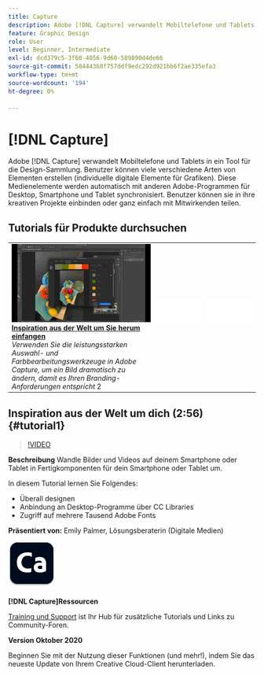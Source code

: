 ```yaml
---
title: Capture
description: Adobe [!DNL Capture] verwandelt Mobiltelefone und Tablets in ein Tool für die Design-Sammlung
feature: Graphic Design
role: User
level: Beginner, Intermediate
exl-id: dcd379c5-3f60-4056-9d60-589890d4de66
source-git-commit: 58444368f757ddf9edc292d921bb6f2ae335efa3
workflow-type: tm+mt
source-wordcount: '194'
ht-degree: 0%

---
```


# [!DNL Capture]

Adobe [!DNL Capture] verwandelt Mobiltelefone und Tablets in ein Tool für die Design-Sammlung. Benutzer können viele verschiedene Arten von Elementen erstellen (individuelle digitale Elemente für Grafiken).   Diese Medienelemente werden automatisch mit anderen Adobe-Programmen für Desktop, Smartphone und Tablet synchronisiert. Benutzer können sie in ihre kreativen Projekte einbinden oder ganz einfach mit Mitwirkenden teilen.

## Tutorials für Produkte durchsuchen

<table style="table-layout:fixed">
<tr>
 <td>
   <a href="capture.md#tutorial1">
      <img alt="Fange Inspiration aus deiner unmittelbaren Umgebung ein." src="../assets/capture_palmer_thumbnail.jpg" />
   </a>
    <div>
   <a href="capture.md#tutorial1"><strong>Inspiration aus der Welt um Sie herum einfangen</strong></a>
    </div>
    <em>Verwenden Sie die leistungsstarken Auswahl- und Farbbearbeitungswerkzeuge in Adobe Capture, um ein Bild dramatisch zu ändern, damit es Ihren Branding-Anforderungen entspricht</em>
    2<br>
  </td>
  <td>
    <img alt="Spacer" src="../assets/Whitespacer.png" />
    <div>
    <br>
  </td>
  <td>
    <img alt="Spacer" src="../assets/Whitespacer.png" />
    <div>
    <br>
  </td>
</tr>
</table>

## Inspiration aus der Welt um dich (2:56) {#tutorial1}

>[!VIDEO](https://video.tv.adobe.com/v/326825?hidetitle=true)

**Beschreibung**
Wandle Bilder und Videos auf deinem Smartphone oder Tablet in Fertigkomponenten für dein Smartphone oder Tablet um.

In diesem Tutorial lernen Sie Folgendes:
* Überall designen
* Anbindung an Desktop-Programme über CC Libraries
* Zugriff auf mehrere Tausend Adobe Fonts

**Präsentiert von:**
Emily Palmer, Lösungsberaterin (Digitale Medien)

![Logo erfassen](../assets/ca_appicon_96.png)

**[!DNL Capture]Ressourcen**

[Training und Support](https://helpx.adobe.com/de/mobile-apps/help/capture-faq.html) ist Ihr Hub für zusätzliche Tutorials und Links zu Community-Foren.

**Version Oktober 2020**

Beginnen Sie mit der Nutzung dieser Funktionen (und mehr!), indem Sie das neueste Update von Ihrem Creative Cloud-Client herunterladen.
